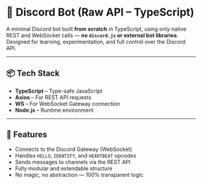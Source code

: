 # 🤖 Discord Bot (Raw API – TypeScript)

A minimal Discord bot built **from scratch** in TypeScript, using only native REST and WebSocket calls — **no `discord.js` or external bot libraries**. Designed for learning, experimentation, and full control over the Discord API.

---

## 📦 Tech Stack

- **TypeScript** – Type-safe JavaScript
- **Axios** – For REST API requests
- **WS** – For WebSocket Gateway connection
- **Node.js** – Runtime environment

---

## 🧠 Features

- Connects to the Discord Gateway (WebSocket)
- Handles `HELLO`, `IDENTIFY`, and `HEARTBEAT` opcodes
- Sends messages to channels via the REST API
- Fully modular and extendable structure
- No magic, no abstraction — 100% transparent logic
